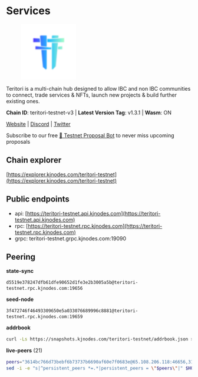 # Services

<figure><img src="https://raw.githubusercontent.com/kj89/cosmos-images/main/logos/teritori.png" width="150" alt=""><figcaption></figcaption></figure>

Teritori is a multi-chain hub designed to allow IBC and non IBC communities  to connect, trade services & NFTs, launch new projects & build further existing ones.

**Chain ID**: teritori-testnet-v3 | **Latest Version Tag**: v1.3.1 | **Wasm**: ON

[Website](https://teritori.com) | [Discord](https://discord.gg/teritori) | [Twitter](https://twitter.com/TeritoriNetwork)



Subscribe to our free [🤖 Testnet Proposal Bot](https://t.me/kjnodes_testnet_proposal_bot) to never miss upcoming proposals


## Chain explorer
[https://explorer.kjnodes.com/teritori-testnet](https://explorer.kjnodes.com/teritori-testnet)

## Public endpoints

* api: [https://teritori-testnet.api.kjnodes.com](https://teritori-testnet.api.kjnodes.com)
* rpc: [https://teritori-testnet.rpc.kjnodes.com](https://teritori-testnet.rpc.kjnodes.com)
* grpc: teritori-testnet.grpc.kjnodes.com:19090

## Peering

**state-sync**

```text
d5519e378247dfb61dfe90652d1fe3e2b3005a5b@teritori-testnet.rpc.kjnodes.com:19656
```

**seed-node**

```text
3f472746f46493309650e5a033076689996c8881@teritori-testnet.rpc.kjnodes.com:19659
```

**addrbook**
```bash
curl -Ls https://snapshots.kjnodes.com/teritori-testnet/addrbook.json > $HOME/.teritorid/config/addrbook.json
```

**live-peers** (21)
```bash
peers="3614bc766d73bebf6b73737b6690af60e7f0683e@65.108.206.118:46656,31413c99357d0cfc48a46767ade171db2ea0205e@135.181.138.160:46656,d5519e378247dfb61dfe90652d1fe3e2b3005a5b@65.109.68.190:19656,b6640a6b6062be34a0b5eedb0524c320f31959ef@65.108.234.26:28656,e1b331c1f3cba509960c65d6c6bc9b49532bcbaa@65.109.85.170:27656,4ebfdac0d496be2407c02202e5ad6f226a11b37a@65.21.134.202:26736,427f9547e1e2f2b62b269dc4d32efa6d946e9746@65.21.200.54:32656,c195935295e3429dbd50f155b9a3540b02cbc4d3@65.109.92.240:26656,303666c503cd27161529692de701f5b2d3a2f043@65.109.23.114:15956,5ae1012f9b0f4672d8152de903d115dd2f1a3ee3@65.21.170.3:27656,ec0c58dbfe67a12ea16951134e29a6566ac05add@185.217.125.98:26656,15dd94f68c450da2c3b7c60b6364e3dce6f0cbf2@185.193.66.68:26641,07d196ccefcadc548c6cd06cfea425f1544b1495@213.239.217.52:41656,bf100c1b6b44a6e96ab5691f3023cec3c27747fd@144.126.142.78:46656,a97eb7a4f3d857f1ff82265d2905fc0762a6bfd4@135.125.5.31:54256,6bc9f80a5123d62c23aadb7b5d68b740a794b0c6@207.180.194.156:36656,b9bd31a2a68a09d324a9deaf41144ff6d0dbe260@65.108.192.123:15656,b33ebb4672f929dddde1365c9678a39abfd881fb@54.202.144.51:26656,c56b132be41b247c9f8fa1f2addaca57f9946e29@75.119.159.159:44656,ec8faa221a99f5c6d8f647cd08f60f2ace0ed1e2@65.109.112.20:11044,e78cee0e46927e483212e0313a35da6cc9151ed5@65.109.28.219:15956"
sed -i -e "s|^persistent_peers *=.*|persistent_peers = \"$peers\"|" $HOME/.teritorid/config/config.toml
```

